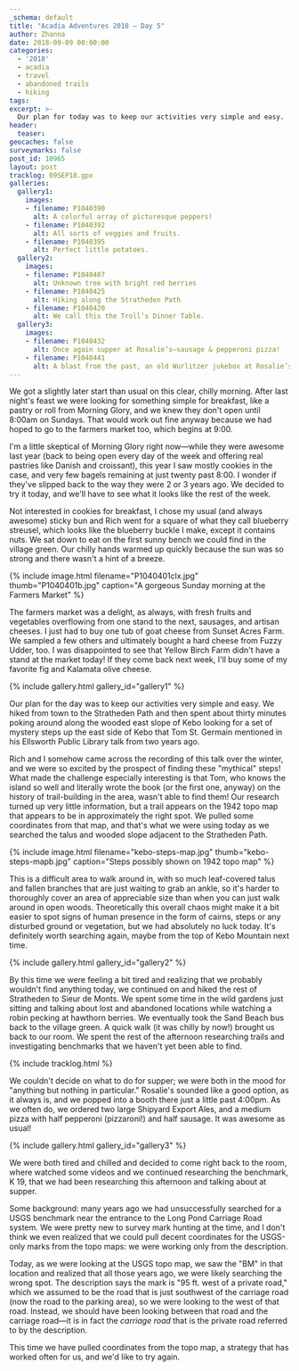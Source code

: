```yaml
---
_schema: default
title: "Acadia Adventures 2018 – Day 5"
author: Zhanna
date: 2018-09-09 00:00:00
categories:
  - '2018'
  - acadia
  - travel
  - abandoned trails
  - hiking
tags:
excerpt: >-
  Our plan for today was to keep our activities very simple and easy. 
header:
  teaser:
geocaches: false
surveymarks: false
post_id: 10965
layout: post
tracklog: 09SEP18.gpx
galleries:
  gallery1:
    images:
    - filename: P1040390
      alt: A colorful array of picturesque peppers!
    - filename: P1040392
      alt: All sorts of veggies and fruits.
    - filename: P1040395
      alt: Perfect little potatoes.
  gallery2:
    images:
    - filename: P1040407
      alt: Unknown tree with bright red berries
    - filename: P1040425
      alt: Hiking along the Stratheden Path
    - filename: P1040420
      alt: We call this the Troll’s Dinner Table.
  gallery3:
    images:
    - filename: P1040432
      alt: Once again supper at Rosalie’s—sausage & pepperoni pizza!
    - filename: P1040441
      alt: A blast from the past, an old Wurlitzer jukebox at Rosalie’s.      
---
```


We got a slightly later start than usual on this clear, chilly morning. After last night's feast we were looking for something simple for breakfast, like a pastry or roll from Morning Glory, and we knew they don't open until 8:00am on Sundays. That would work out fine anyway because we had hoped to go to the farmers market too, which begins at 9:00.

I'm a little skeptical of Morning Glory right now—while they were awesome last year (back to being open every day of the week and offering real pastries like Danish and croissant), this year I saw mostly cookies in the case, and very few bagels remaining at just twenty past 8:00. I wonder if they've slipped back to the way they were 2 or 3 years ago. We decided to try it today, and we'll have to see what it looks like the rest of the week.

Not interested in cookies for breakfast, I chose my usual (and always awesome) sticky bun and Rich went for a square of what they call blueberry streusel, which looks like the blueberry buckle I make, except it contains nuts. We sat down to eat on the first sunny bench we could find in the village green. Our chilly hands warmed up quickly because the sun was so strong and there wasn't a hint of a breeze.

{% include image.html filename="P1040401clx.jpg" thumb="P1040401b.jpg" caption="A gorgeous Sunday morning at the Farmers Market" %}

The farmers market was a delight, as always, with fresh fruits and vegetables overflowing from one stand to the next, sausages, and artisan cheeses. I just had to buy one tub of goat cheese from Sunset Acres Farm. We sampled a few others and ultimately bought a hard cheese from Fuzzy Udder, too. I was disappointed to see that Yellow Birch Farm didn't have a stand at the market today! If they come back next week,  I'll buy some of my favorite fig and Kalamata olive cheese. 

{% include gallery.html gallery_id="gallery1" %}

Our plan for the day was to keep our activities very simple and easy. We hiked from town to the Stratheden Path and then spent about thirty minutes poking around along the wooded east slope of Kebo looking for a set of mystery steps up the east side of Kebo that Tom St. Germain mentioned in his Ellsworth Public Library talk from two years ago. 

Rich and I somehow came across the recording of this talk over the winter, and we were so excited by the prospect of finding these "mythical" steps! What made the challenge especially interesting is that Tom, who knows the island so well and literally wrote the book (or the first one, anyway) on the history of trail-building in the area, wasn't able to find them! Our research turned up very little information, but a trail appears on the 1942 topo map that appears to be in approximately the right spot. We pulled some coordinates from that map, and that's what we were using today as we searched the talus and wooded slope adjacent to the Stratheden Path. 

{% include image.html filename="kebo-steps-map.jpg" thumb="kebo-steps-mapb.jpg" caption="Steps possibly shown on 1942 topo map" %}

This is a difficult area to walk around in, with so much leaf-covered talus and fallen branches that are just waiting to grab an ankle, so it's harder to thoroughly cover an area of appreciable size than when you can just walk around in open woods. Theoretically this overall chaos might make it a bit easier to spot signs of human presence in the form of cairns, steps or any disturbed ground or vegetation, but we had absolutely no luck today. It's definitely worth searching again, maybe from the top of Kebo Mountain next time.

{% include gallery.html gallery_id="gallery2" %}

By this time we were feeling a bit tired and realizing that we probably wouldn't find anything today, we continued on and hiked the rest of Stratheden to Sieur de Monts. We spent some time in the wild gardens just sitting and talking about lost and abandoned locations while watching a robin pecking at hawthorn berries. We eventually took the Sand Beach bus back to the village green. A quick walk (it was chilly by now!) brought us back to our room. We spent the rest of the afternoon researching trails and investigating benchmarks that we haven't yet been able to find.

{% include tracklog.html %}

We couldn't decide on what to do for supper; we were both in the mood for "anything but nothing in particular." Rosalie's sounded like a good option, as it always is, and we popped into a booth there just a little past 4:00pm. As we often do, we ordered two large Shipyard Export Ales, and a medium pizza with half pepperoni (pizzaroni!) and half sausage. It was awesome as usual! 

{% include gallery.html gallery_id="gallery3" %}

We were both tired and chilled and decided to come right back to the room, where watched some videos and we continued researching the benchmark, K 19, that we had been researching this afternoon and talking about at supper.

Some background: many years ago we had unsuccessfully searched for a USGS benchmark near the entrance to the Long Pond Carriage Road system. We were pretty new to survey mark hunting at the time, and I don't think we even realized that we could pull decent coordinates for the USGS-only marks from the topo maps: we were working only from the description. 

Today, as we were looking at the USGS topo map, we saw the "BM" in that location and realized that all those years ago, we were likely searching the wrong spot. The description says the mark is "95 ft. west of a private road," which we assumed to be the road that is just southwest of the carriage road (now the road to the parking area), so we were looking to the west of that road. Instead, we should have been looking between that road and the carriage road—it is in fact the _carriage road_ that is the private road referred to by the description.

This time we have pulled coordinates from the topo map, a strategy that has worked often for us, and we'd like to try again.